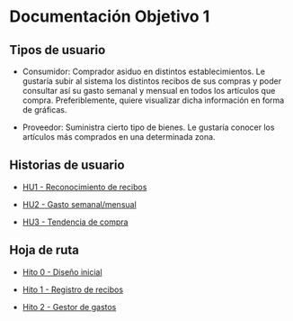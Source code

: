 # Documentación Objetivo 1

## Tipos de usuario

- Consumidor: Comprador asiduo en distintos establecimientos. Le gustaría subir al sistema los distintos recibos de sus compras y poder consultar así su gasto semanal y mensual en todos los artículos que compra. Preferiblemente, quiere visualizar dicha información en forma de gráficas.

- Proveedor: Suministra cierto tipo de bienes. Le gustaría conocer los artículos más comprados en una determinada zona.

## Historias de usuario

* [HU1 - Reconocimiento de recibos](https://github.com/amerigal/proyecto_iv/issues/2)

* [HU2 - Gasto semanal/mensual](https://github.com/amerigal/proyecto_iv/issues/3)

* [HU3 - Tendencia de compra](https://github.com/amerigal/proyecto_iv/issues/4)

## Hoja de ruta

* [Hito 0 - Diseño inicial](https://github.com/amerigal/proyecto_iv/milestone/1)

* [Hito 1 - Registro de recibos](https://github.com/amerigal/proyecto_iv/milestone/2)

* [Hito 2 - Gestor de gastos](https://github.com/amerigal/proyecto_iv/milestone/3)
